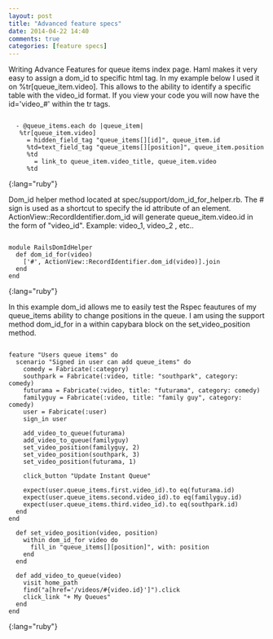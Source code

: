 ```yaml
---
layout: post
title: "Advanced feature specs" 
date: 2014-04-22 14:40
comments: true
categories: [feature specs]
---
```


Writing Advance Features for queue items index page. Haml makes it very easy to
assign a dom_id to specific html tag. In my example below I used it on %tr[queue_item.video]. 
This allows to the ability to identify a specific table with the video_id format. If you view your
code you will now have the id='video_#' within the tr tags.  

[^1]:[dom_id](http://api.rubyonrails.org/classes/ActionView/RecordIdentifier.html).
~~~

  - @queue_items.each do |queue_item| 
   %tr[queue_item.video]
     = hidden_field_tag "queue_items[][id]", queue_item.id 
     %td=text_field_tag "queue_items[][position]", queue_item.position 
     %td
       = link_to queue_item.video_title, queue_item.video
     %td
~~~
{:lang="ruby"}

Dom_id helper method located at spec/support/dom_id_for_helper.rb. The # sign is used as a shortcut to
specify the id attribute of an element. ActionView::RecordIdentifier.dom_id will generate 
queue_item.video.id in the form of "video_id". Example: video_1, video_2 , etc..

~~~

module RailsDomIdHelper
  def dom_id_for(video) 
    ['#', ActionView::RecordIdentifier.dom_id(video)].join
  end 
end 

~~~
{:lang="ruby"}

 In this example dom_id allows me to easily test the Rspec feautures of my
 queue_items ability to change positions in the queue. I am using the support method dom_id_for 
 in a within capybara block on the set_video_position method.

~~~

feature "Users queue items" do 
  scenario "Signed in user can add queue_items" do 
    comedy = Fabricate(:category)
    southpark = Fabricate(:video, title: "southpark", category: comedy) 
    futurama = Fabricate(:video, title: "futurama", category: comedy) 
    familyguy = Fabricate(:video, title: "family guy", category: comedy)
    user = Fabricate(:user)
    sign_in user  
    
    add_video_to_queue(futurama)
    add_video_to_queue(familyguy)
    set_video_position(familyguy, 2)
    set_video_position(southpark, 3)
    set_video_position(futurama, 1)
    
    click_button "Update Instant Queue"
    
    expect(user.queue_items.first.video_id).to eq(futurama.id) 
    expect(user.queue_items.second.video_id).to eq(familyguy.id)
    expect(user.queue_items.third.video_id).to eq(southpark.id)
  end 
end 
  
  def set_video_position(video, position)
    within dom_id_for video do
      fill_in "queue_items[][position]", with: position 
    end 
  end 
  
  def add_video_to_queue(video)
    visit home_path 
    find("a[href='/videos/#{video.id}']").click
    click_link "+ My Queues" 
  end 
end

~~~
{:lang="ruby"}









